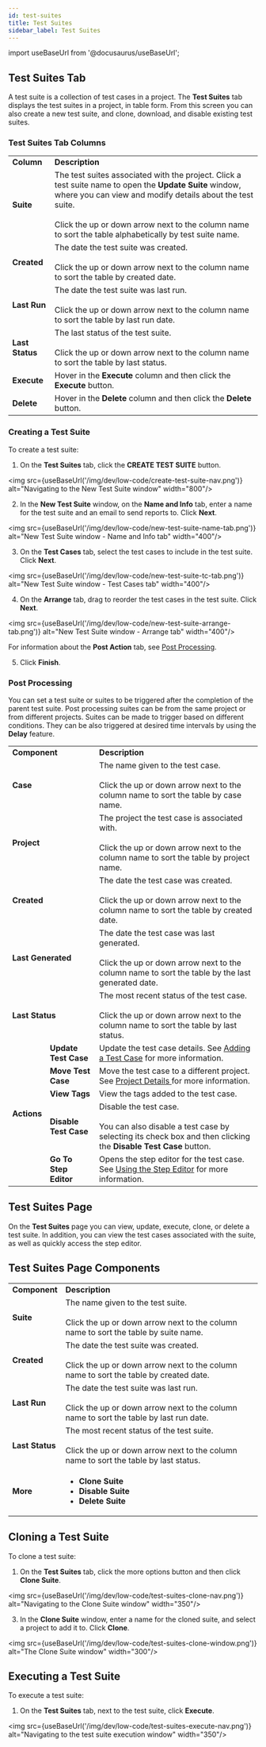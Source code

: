 ```yaml
---
id: test-suites
title: Test Suites 
sidebar_label: Test Suites 
---
```


import useBaseUrl from '@docusaurus/useBaseUrl';

## Test Suites Tab

A test suite is a collection of test cases in a project. The **Test Suites** tab displays the test suites in a project, in table form. From this screen you can also create a new test suite, and clone, download, and disable existing test suites.

### Test Suites Tab Columns

<table>
  <tr>
    <td><b>Column</b></td>
    <td colspan='2'><b>Description</b></td>
  </tr>
  <tr>
    <td><b>Suite</b></td>
    <td colspan='2'>The test suites associated with the project. Click a test suite name to open the <b>Update Suite</b> window, where you can view and modify details about the test suite.<br/><br/>Click the up or down arrow next to the column name to sort the table alphabetically by test suite name.</td>
  </tr>
  <tr>
    <td><b>Created</b></td>
    <td colspan='2'>The date the test suite was created.<br/><br/>Click the up or down arrow next to the column name to sort the table by created date.</td>
  </tr>
  <tr>
    <td><b>Last Run</b></td>
    <td colspan='2'>The date the test suite was last run.<br/><br/>Click the up or down arrow next to the column name to sort the table by last run date.</td>
  </tr>
  <tr>
    <td><b>Last Status</b></td>
    <td colspan='2'>The last status of the test suite.<br/><br/>Click the up or down arrow next to the column name to sort the table by last status.</td>
  </tr>
  <tr>
    <td><b>Execute</b></td>
    <td colspan='2'>Hover in the <b>Execute</b> column and then click the <b>Execute</b> button.</td>
  </tr>
  <tr>
    <td><b>Delete</b></td>
    <td colspan='2'>Hover in the <b>Delete</b> column and then click the <b>Delete</b> button.</td>
  </tr>
  
</table>

### Creating a Test Suite

To create a test suite:

1. On the **Test Suites** tab, click the **CREATE TEST SUITE** button.

<img src={useBaseUrl('/img/dev/low-code/create-test-suite-nav.png')} alt="Navigating to the New Test Suite window" width="800"/>

2. In the **New Test Suite** window, on the **Name and Info** tab, enter a name for the test suite and an email to send reports to. Click **Next**.

<img src={useBaseUrl('/img/dev/low-code/new-test-suite-name-tab.png')} alt="New Test Suite window - Name and Info tab" width="400"/>

3. On the **Test Cases** tab, select the test cases to include in the test suite. Click **Next**.

<img src={useBaseUrl('/img/dev/low-code/new-test-suite-tc-tab.png')} alt="New Test Suite window - Test Cases tab" width="400"/>

4. On the **Arrange** tab, drag to reorder the test cases in the test suite. Click **Next**.

<img src={useBaseUrl('/img/dev/low-code/new-test-suite-arrange-tab.png')} alt="New Test Suite window - Arrange tab" width="400"/>

For information about the **Post Action** tab, see [Post Processing](#post-processing).

5. Click **Finish**.

### Post Processing

You can set a test suite or suites to be triggered after the completion of the parent test suite. Post processing suites can be from the same project or from different projects. Suites can be made to trigger based on different conditions. They can be also triggered at desired time intervals by using the **Delay** feature.



<table>
  <tr>
    <td colspan='2'><b>Component</b></td>
    <td><b>Description</b></td>
  </tr>
  <tr>
    <td colspan='2'><b>Case</b></td>
    <td>The name given to the test case.<br/><br/>Click the up or down arrow next to the column name to sort the table by case name.</td>
  </tr>
  <tr>
    <td colspan='2'><b>Project</b></td>
    <td>The project the test case is associated with.<br/><br/>Click the up or down arrow next to the column name to sort the table by project name.</td>
  </tr>
  <tr>
    <td colspan='2'><b>Created</b></td>
    <td>The date the test case was created.<br/><br/>Click the up or down arrow next to the column name to sort the table by created date.</td>
  </tr>
  <tr>
    <td colspan='2'><b>Last Generated</b></td>
    <td>The date the test case was last generated.<br/><br/>Click the up or down arrow next to the column name to sort the table by the last generated date.</td>
  </tr>
  <tr>
    <td colspan='2'><b>Last Status</b></td>
    <td>The most recent status of the test case.<br/><br/>Click the up or down arrow next to the column name to sort the table by last status.</td>
  </tr>
  <tr>
    <td rowspan='5'><b>Actions</b></td>
    <td><b>Update Test Case</b></td>
    <td>Update the test case details. See <a href="/dev/low-code/projects/test-cases/#adding-a-test-case">Adding a Test Case</a> for more information.</td>
  </tr>
  <tr>
    <td><b>Move Test Case</b></td>
    <td>Move the test case to a different project. See <a href="/dev/low-code/projects/project-details">Project Details </a> for more information.</td>
  </tr>
  <tr>
    <td><b>View Tags</b></td>
    <td>View the tags added to the test case.</td>
  </tr>
  <tr>
    <td><b>Disable Test Case</b></td>
    <td>Disable the test case.<br/><br/>You can also disable a test case by selecting its check box and then clicking the <b>Disable Test Case</b> button.</td>
  </tr>
  <tr>
    <td><b>Go To Step Editor</b></td>
    <td>Opens the step editor for the test case. See <a href="/dev/low-code/projects/test-cases#using-the-step-editor">Using the Step Editor</a> for more information.</td>
  </tr>
</table>


## Test Suites Page
On the **Test Suites** page you can view, update, execute, clone, or delete a test suite. In addition, you can view the test cases associated with the suite, as well as quickly access the step editor.

## Test Suites Page Components

<table>
  <tr>
    <td colspan='2'><b>Component</b></td>
    <td><b>Description</b></td>
  </tr>
  <tr>
    <td colspan='2'><b>Suite</b></td>
    <td>The name given to the test suite.<br/><br/>Click the up or down arrow next to the column name to sort the table by suite name.</td>
  </tr>
  <tr>
    <td colspan='2'><b>Created</b></td>
    <td>The date the test suite was created.<br/><br/>Click the up or down arrow next to the column name to sort the table by created date.</td>
  </tr>
  <tr>
    <td colspan='2'><b>Last Run</b></td>
    <td>The date the test suite was last run.<br/><br/>Click the up or down arrow next to the column name to sort the table by last run date.</td>
  </tr>
  <tr>
    <td colspan='2'><b>Last Status</b></td>
    <td>The most recent status of the test suite.<br/><br/>Click the up or down arrow next to the column name to sort the table by last status.</td>
  </tr>

  <tr>
    <td colspan='2'><b>More</b></td>
    <td>
        <ul>
        <li><b>Clone Suite</b></li>
        <li><b>Disable Suite</b></li>
        <li><b>Delete Suite</b></li>
        </ul>
    </td>
  </tr>
</table>

## Cloning a Test Suite

To clone a test suite:

1. On the **Test Suites** tab, click the more options button and then click **Clone Suite**.

<img src={useBaseUrl('/img/dev/low-code/test-suites-clone-nav.png')} alt="Navigating to the Clone Suite window" width="350"/>

3. In the **Clone Suite** window, enter a name for the cloned suite, and select a project to add it to. Click **Clone**.

<img src={useBaseUrl('/img/dev/low-code/test-suites-clone-window.png')} alt="The Clone Suite window" width="300"/>

## Executing a Test Suite

To execute a test suite:

1.  On the **Test Suites** tab, next to the test suite, click **Execute**.

<img src={useBaseUrl('/img/dev/low-code/test-suites-execute-nav.png')} alt="Navigating to the test suite execution window" width="350"/>
